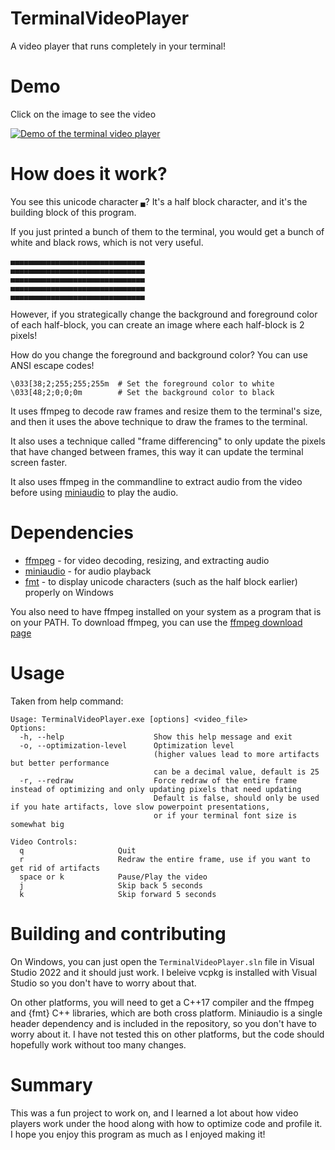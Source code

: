 # TerminalVideoPlayer

A video player that runs completely in your terminal!

# Demo

Click on the image to see the video

[![Demo of the terminal video player](https://img.youtube.com/vi/9bTkm5nY0E8/0.jpg)](https://www.youtube.com/watch?v=9bTkm5nY0E8)

# How does it work?

You see this unicode character `▄`? It's a half block character, and it's the building block of this program.

If you just printed a bunch of them to the terminal, you would get a bunch of white and black rows, which is not very useful.

```
▄▄▄▄▄▄▄▄▄▄▄▄▄▄▄▄▄▄▄▄▄▄▄▄▄▄▄▄▄▄
▄▄▄▄▄▄▄▄▄▄▄▄▄▄▄▄▄▄▄▄▄▄▄▄▄▄▄▄▄▄
▄▄▄▄▄▄▄▄▄▄▄▄▄▄▄▄▄▄▄▄▄▄▄▄▄▄▄▄▄▄
▄▄▄▄▄▄▄▄▄▄▄▄▄▄▄▄▄▄▄▄▄▄▄▄▄▄▄▄▄▄
▄▄▄▄▄▄▄▄▄▄▄▄▄▄▄▄▄▄▄▄▄▄▄▄▄▄▄▄▄▄
```

However, if you strategically change the background and foreground color of each half-block,
you can create an image where each half-block is 2 pixels!

How do you change the foreground and background color? You can use ANSI escape codes!
```
\033[38;2;255;255;255m  # Set the foreground color to white
\033[48;2;0;0;0m        # Set the background color to black
```

It uses ffmpeg to decode raw frames and resize them to the terminal's size,
and then it uses the above technique to draw the frames to the terminal.

It also uses a technique called "frame differencing" to only update the pixels that have changed between frames,
this way it can update the terminal screen faster.

It also uses ffmpeg in the commandline to extract audio from the video
before using [miniaudio](https://miniaud.io/index.html) to play the audio.

# Dependencies

- [ffmpeg](https://ffmpeg.org/) - for video decoding, resizing, and extracting audio
- [miniaudio](https://miniaud.io/index.html) - for audio playback
- [fmt](https://fmt.dev/latest/index.html) - to display unicode characters (such as the half block earlier) properly on Windows

You also need to have ffmpeg installed on your system as a program that is on your PATH.
To download ffmpeg, you can use the [ffmpeg download page](https://ffmpeg.org/download.html)

# Usage

Taken from help command:
```
Usage: TerminalVideoPlayer.exe [options] <video_file>
Options:
  -h, --help                    Show this help message and exit
  -o, --optimization-level      Optimization level
                                (higher values lead to more artifacts but better performance
                                can be a decimal value, default is 25
  -r, --redraw                  Force redraw of the entire frame instead of optimizing and only updating pixels that need updating
                                Default is false, should only be used if you hate artifacts, love slow powerpoint presentations,
                                or if your terminal font size is somewhat big

Video Controls:
  q                     Quit
  r                     Redraw the entire frame, use if you want to get rid of artifacts
  space or k            Pause/Play the video
  j                     Skip back 5 seconds
  k                     Skip forward 5 seconds
```

# Building and contributing

On Windows, you can just open the `TerminalVideoPlayer.sln` file in Visual Studio 2022 and it should just work. I beleive vcpkg is installed with Visual Studio so you don't have to worry about that.

On other platforms, you will need to get a C\+\+17 compiler and the ffmpeg and {fmt} C\+\+ libraries, which are both cross platform.
Miniaudio is a single header dependency and is included in the repository, so you don't have to worry about it.
I have not tested this on other platforms, but the code should hopefully work without too many changes.

# Summary

This was a fun project to work on, and I learned a lot about how video players work under the hood
along with how to optimize code and profile it. I hope you enjoy this program as much as I enjoyed making it!
